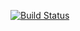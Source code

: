 [![Build Status](https://dev.azure.com/yalu4/yalu4-test/_apis/build/status/Oyehr.Hello-world?branchName=master)](https://dev.azure.com/yalu4/yalu4-test/_build/latest?definitionId=1&branchName=master)
